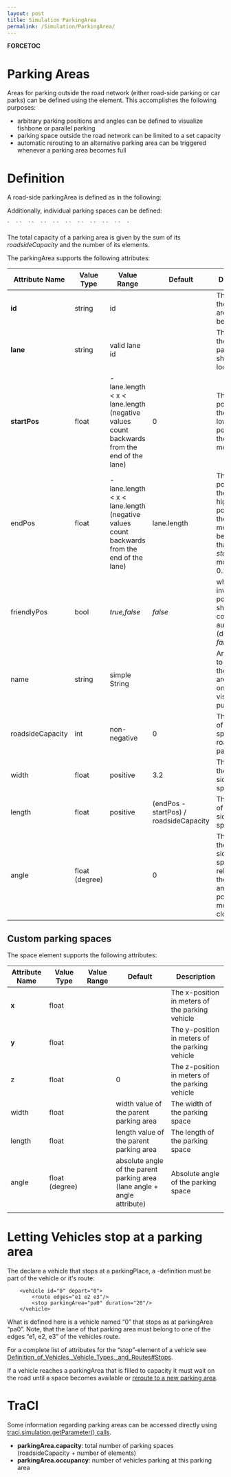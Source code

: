 ```yaml
---
layout: post
title: Simulation ParkingArea
permalink: /Simulation/ParkingArea/
---
```


__FORCETOC__

Parking Areas
=============

Areas for parking outside the road network (either road-side parking or car parks) can be defined using the element. This accomplishes the following purposes:

-   arbitrary parking positions and angles can be defined to visualize fishbone or parallel parking
-   parking space outside the road network can be limited to a set capacity
-   automatic rerouting to an alternative parking area can be triggered whenever a parking area becomes full

Definition
==========

A road-side parkingArea is defined as in the following:

<parkingArea id="ParkAreaA" lane="a_0" startPos="200" endPos="250" roadsideCapacity="5" angle="45" length="30"/>

Additionally, individual parking spaces can be defined:

<parkingArea id="ParkAreaB" lane="b_0" startPos="240" endPos="260" roadsideCapacity="0" width="5" length="10" angle="30">
`    `<space x="853" y="623"/>
`    `<space x="863" y="618"/>
`    `<space x="873" y="613"/>
`    `<space x="883" y="608"/>
`    `<space x="893" y="603"/>
`    `<space x="848" y="611" width="4" length="8" angle="120"/>
`    `<space x="858" y="606" width="4" length="8" angle="120"/>
`    `<space x="868" y="601" width="4" length="8" angle="120"/>
`    `<space x="878" y="596" width="4" length="8" angle="120"/>
`    `<space x="888" y="591" width="4" length="8" angle="120"/>
</parkingArea>

The total capacity of a parking area is given by the sum of its *roadsideCapacity* and the number of its elements.

The parkingArea supports the following attributes:

| Attribute Name   | Value Type     | Value Range                                                                                     | Default                                | Description                                                                                                                |
|------------------|----------------|-------------------------------------------------------------------------------------------------|----------------------------------------|----------------------------------------------------------------------------------------------------------------------------|
| **id**           | string         | id                                                                                              |                                        | The name of the parking area; must be unique                                                                               |
| **lane**         | string         | valid lane id                                                                                   |                                        | The name of the lane the parking area shall be located at                                                                  |
| **startPos**     | float          | -lane.length &lt; x &lt; lane.length (negative values count backwards from the end of the lane) | 0                                      | The begin position on the lane (the lower position on the lane) in meters                                                  |
| endPos           | float          | -lane.length &lt; x &lt; lane.length (negative values count backwards from the end of the lane) | lane.length                            | The end position on the lane (the higher position on the lane) in meters, must be larger than *startPos* by more than 0.1m |
| friendlyPos      | bool           | *true,false*                                                                                    | *false*                                | whether invalid stop positions should be corrected automatically (default *false*)                                         |
| name             | string         | simple String                                                                                   |                                        | Arbitrary text to describe the parking area. This is only used for visualization purposes.                                 |
| roadsideCapacity | int            | non-negative                                                                                    | 0                                      | The number of parking spaces for road-side parking                                                                         |
| width            | float          | positive                                                                                        | 3.2                                    | The width of the road-side parking spaces                                                                                  |
| length           | float          | positive                                                                                        | (endPos - startPos) / roadsideCapacity | The length of the road-side parking spaces                                                                                 |
| angle            | float (degree) |                                                                                                 | 0                                      | The angle of the road-side parking spaces relative to the lane angle, positive means clockwise                             |

Custom parking spaces
---------------------

The space element supports the following attributes:

| Attribute Name | Value Type     | Value Range | Default                                                                  | Description                                     |
|----------------|----------------|-------------|--------------------------------------------------------------------------|-------------------------------------------------|
| **x**          | float          |             |                                                                          | The x-position in meters of the parking vehicle |
| **y**          | float          |             |                                                                          | The y-position in meters of the parking vehicle |
| z              | float          |             | 0                                                                        | The z-position in meters of the parking vehicle |
| width          | float          |             | width value of the parent parking area                                   | The width of the parking space                  |
| length         | float          |             | length value of the parent parking area                                  | The length of the parking space                 |
| angle          | float (degree) |             | absolute angle of the parent parking area (lane angle + angle attribute) | Absolute angle of the parking space             |
||

Letting Vehicles stop at a parking area
=======================================

The declare a vehicle that stops at a parkingPlace, a -definition must be part of the vehicle or it's route:


        <vehicle id="0" depart="0">
            <route edges="e1 e2 e3"/>
            <stop parkingArea="pa0" duration="20"/>
        </vehicle>

What is defined here is a vehicle named “0” that stops as at parkingArea “pa0”. Note, that the lane of that parking area must belong to one of the edges “e1, e2, e3” of the vehicles route.

For a complete list of attributes for the “stop”-element of a vehicle see [Definition_of_Vehicles,_Vehicle_Types,_and_Routes\#Stops](/Definition_of_Vehicles,_Vehicle_Types,_and_Routes#Stops "wikilink").

If a vehicle reaches a parkingArea that is filled to capacity it must wait on the road until a space becomes available or [reroute to a new parking area](/Simulation/Rerouter#Rerouting_to_an_alternative_Parking_Area "wikilink").

TraCI
=====

Some information regarding parking areas can be accessed directly using [traci.simulation.getParameter() calls](/TraCI/Simulation_Value_Retrieval#Generic_Parameter_Retrieval_0x7e "wikilink").

-   **parkingArea.capacity**: total number of parking spaces (roadsideCapacity + number of elements)
-   **parkingArea.occupancy**: number of vehicles parking at this parking area
